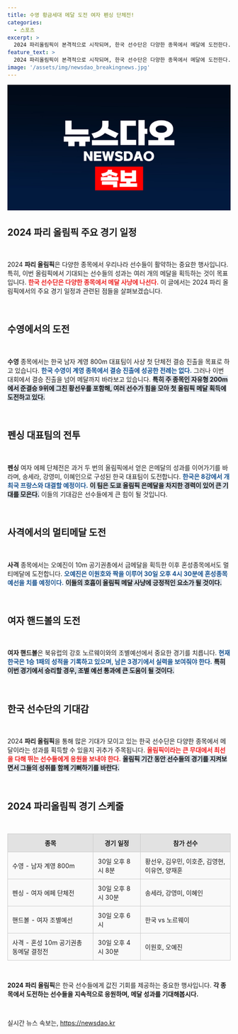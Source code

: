 ```yaml
---
title: 수영 황금세대 메달 도전 여자 펜싱 단체전!
categories:
  - 스포츠
excerpt: >
  2024 파리올림픽이 본격적으로 시작되며, 한국 선수단은 다양한 종목에서 메달에 도전한다. 특히 수영 남자 계영 800ｍ와 펜싱 여자 에페 단체전에서의 기대가 크며, 오예진은 공기권총 혼성종목에서 멀티메달을 노린다.
feature_text: >
  2024 파리올림픽이 본격적으로 시작되며, 한국 선수단은 다양한 종목에서 메달에 도전한다. 특히 수영 남자 계영 800ｍ와 펜싱 여자 에페 단체전에서의 기대가 크며, 오예진은 공기권총 혼성종목에서 멀티메달을 노린다.
image: '/assets/img/newsdao_breakingnews.jpg'
---
```


<p><img src="/assets/img/newsdao_breakingnews.jpg" alt="bookingtag 속보" /></p>

<h2 data-ke-size="size26">2024 파리 올림픽 주요 경기 일정</h2>

<p data-ke-size="size16">&nbsp;</p>

<p data-ke-size="size16">2024 <b>파리 올림픽</b>은 다양한 종목에서 우리나라 선수들이 활약하는 중요한 행사입니다. 특히, 이번 올림픽에서 기대되는 선수들의 성과는 여러 개의 메달을 획득하는 것이 목표입니다. <b><span style="color: #ee2323;">한국 선수단은 다양한 종목에서 메달 사냥에 나선다.</span></b> 이 글에서는 2024 파리 올림픽에서의 주요 경기 일정과 관련된 점들을 살펴보겠습니다.</p>

<p data-ke-size="size16">&nbsp;</p>

<h2 data-ke-size="size26">수영에서의 도전</h2>

<p data-ke-size="size16">&nbsp;</p>

<p data-ke-size="size16"><b>수영</b> 종목에서는 한국 남자 계영 800m 대표팀이 사상 첫 단체전 결승 진출을 목표로 하고 있습니다. <b><span style="color: #1a5490;">한국 수영이 계영 종목에서 결승 진출에 성공한 전례는 없다.</span></b> 그러나 이번 대회에서 결승 진출을 넘어 메달까지 바라보고 있습니다. <b><span style="background-color: #21538527;">특히 주 종목인 자유형 200m에서 준결승 9위에 그친 황선우를 포함해, 여러 선수가 힘을 모아 첫 올림픽 메달 획득에 도전하고 있다.</span></b></p>

<p data-ke-size="size16">&nbsp;</p>

<h2 data-ke-size="size26">펜싱 대표팀의 전투</h2>

<p data-ke-size="size16">&nbsp;</p>

<p data-ke-size="size16"><b>펜싱</b> 여자 에페 단체전은 과거 두 번의 올림픽에서 얻은 은메달의 성과를 이어가기를 바라며, 송세라, 강영미, 이혜인으로 구성된 한국 대표팀이 도전합니다. <b><span style="color: #1a5490;">한국은 8강에서 개최국 프랑스와 대결할 예정이다.</span></b> <b><span style="background-color: #21538527;">이 팀은 도쿄 올림픽 은메달을 차지한 경력이 있어 큰 기대를 모은다.</span></b> 이들의 기대감은 선수들에게 큰 힘이 될 것입니다.</p>

<p data-ke-size="size16">&nbsp;</p>

<h2 data-ke-size="size26">사격에서의 멀티메달 도전</h2>

<p data-ke-size="size16">&nbsp;</p>

<p data-ke-size="size16"><b>사격</b> 종목에서는 오예진이 10m 공기권총에서 금메달을 획득한 이후 혼성종목에서도 멀티메달에 도전합니다. <b><span style="color: #1a5490;">오예진은 이원호와 짝을 이루어 30일 오후 4시 30분에 혼성종목 예선을 치를 예정이다.</span></b> <b><span style="background-color: #21538527;">이들의 호흡이 올림픽 메달 사냥에 긍정적인 요소가 될 것이다.</span></b></p>

<p data-ke-size="size16">&nbsp;</p>

<h2 data-ke-size="size26">여자 핸드볼의 도전</h2>

<p data-ke-size="size16">&nbsp;</p>

<p data-ke-size="size16"><b>여자 핸드볼</b>은 북유럽의 강호 노르웨이와의 조별예선에서 중요한 경기를 치릅니다. <b><span style="color: #1a5490;">현재 한국은 1승 1패의 성적을 기록하고 있으며, 남은 3경기에서 실력을 보여줘야 한다.</span></b> <b><span style="background-color: #21538527;">특히 이번 경기에서 승리할 경우, 조별 예선 통과에 큰 도움이 될 것이다.</span></b></p>

<p data-ke-size="size16">&nbsp;</p>

<h2 data-ke-size="size26">한국 선수단의 기대감</h2>

<p data-ke-size="size16">&nbsp;</p>

<p data-ke-size="size16">2024 <b>파리 올림픽</b>을 통해 많은 기대가 모이고 있는 한국 선수단은 다양한 종목에서 메달이라는 성과를 획득할 수 있을지 귀추가 주목됩니다. <b><span style="color: #ee2323;">올림픽이라는 큰 무대에서 최선을 다해 뛰는 선수들에게 응원을 보내야 한다.</span></b> <b><span style="background-color: #21538527;">올림픽 기간 동안 선수들의 경기를 지켜보면서 그들의 성취를 함께 기뻐하기를 바란다.</span></b></p>

<p data-ke-size="size16">&nbsp;</p>

<h2 data-ke-size="size26">2024 파리올림픽 경기 스케줄</h2>

<p data-ke-size="size16">&nbsp;</p>

<table style="width: 100%; border-collapse: collapse; background-color: #f9f9f9;">
  <thead>
    <tr style="background-color: #e2e2e2;">
      <th style="padding: 10px; border: 1px solid #ccc;">종목</th>
      <th style="padding: 10px; border: 1px solid #ccc;">경기 일정</th>
      <th style="padding: 10px; border: 1px solid #ccc;">참가 선수</th>
    </tr>
  </thead>
  <tbody>
    <tr>
      <td style="padding: 10px; border: 1px solid #ccc;">수영 - 남자 계영 800m</td>
      <td style="padding: 10px; border: 1px solid #ccc;">30일 오후 8시 8분</td>
      <td style="padding: 10px; border: 1px solid #ccc;">황선우, 김우민, 이호준, 김영현, 이유연, 양재훈</td>
    </tr>
    <tr>
      <td style="padding: 10px; border: 1px solid #ccc;">펜싱 - 여자 에페 단체전</td>
      <td style="padding: 10px; border: 1px solid #ccc;">30일 오후 8시 30분</td>
      <td style="padding: 10px; border: 1px solid #ccc;">송세라, 강영미, 이혜인</td>
    </tr>
    <tr>
      <td style="padding: 10px; border: 1px solid #ccc;">핸드볼 - 여자 조별예선</td>
      <td style="padding: 10px; border: 1px solid #ccc;">30일 오후 6시</td>
      <td style="padding: 10px; border: 1px solid #ccc;">한국 vs 노르웨이</td>
    </tr>
    <tr>
      <td style="padding: 10px; border: 1px solid #ccc;">사격 - 혼성 10m 공기권총 동메달 결정전</td>
      <td style="padding: 10px; border: 1px solid #ccc;">30일 오후 4시 30분</td>
      <td style="padding: 10px; border: 1px solid #ccc;">이원호, 오예진</td>
    </tr>
  </tbody>
</table>

<p data-ke-size="size16">&nbsp;</p>

<p data-ke-size="size16"><b>2024 파리 올림픽</b>은 한국 선수들에게 값진 기회를 제공하는 중요한 행사입니다. <b>각 종목에서 도전하는 선수들을 지속적으로 응원하며, 메달 성과를 기대해봅시다.</b> </p>

<p data-ke-size="size16">&nbsp;</p>
실시간 뉴스 속보는, <a href="https://newsdao.kr" rel="dofollow">https://newsdao.kr</a>



